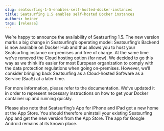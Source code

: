 ```yaml
---
slug: seatsurfing-1-5-enables-self-hosted-docker-instances
title: Seatsurfing 1.5 enables self-hosted Docker instances
authors: heiner
tags: [release]
---
```


We’re happy to announce the availability of Seatsurfing 1.5. The new version marks a big change in Seatsurfing’s operating model: Seatsurfing’s Backend is now available on Docker Hub and thus allows you to host your Seatsurfing instance on-premises and free of charge. At the same time we’ve removed the Cloud hosting option (for now). We decided to go this way as we think it’s easier for most European organization to comply with the data protection regulations when going on-premises. However, we’ll consider bringing back Seatsurfing as a Cloud-hosted Software as a Service (SaaS) at a later time.

<!-- truncate -->

For more information, please refer to the documentation. We’ve updated it in order to represent necessary instructions on how to get your Docker container up and running quickly.

Please also note that Seatsurfing’s App for iPhone and iPad got a new home at the App Store. You should therefore uninstall your existing Seatsurfing App and get the new version from the App Store. The app for Google Android remains at its known place.